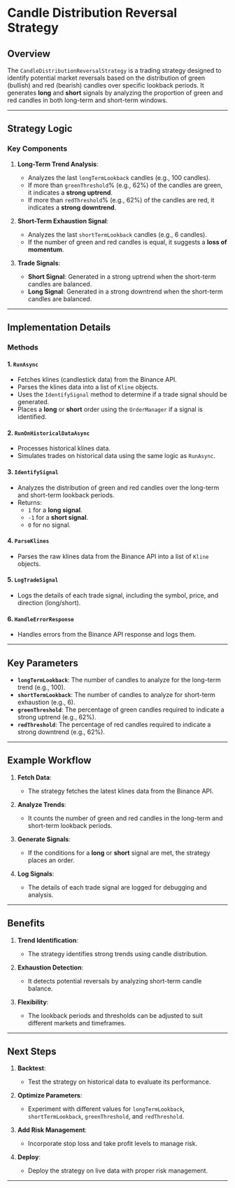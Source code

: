 # Candle Distribution Reversal Strategy

## Overview
The `CandleDistributionReversalStrategy` is a trading strategy designed to identify potential market reversals based on the distribution of green (bullish) and red (bearish) candles over specific lookback periods. It generates **long** and **short** signals by analyzing the proportion of green and red candles in both long-term and short-term windows.

---

## Strategy Logic

### Key Components
1. **Long-Term Trend Analysis**:
   - Analyzes the last `longTermLookback` candles (e.g., 100 candles).
   - If more than `greenThreshold`% (e.g., 62%) of the candles are green, it indicates a **strong uptrend**.
   - If more than `redThreshold`% (e.g., 62%) of the candles are red, it indicates a **strong downtrend**.

2. **Short-Term Exhaustion Signal**:
   - Analyzes the last `shortTermLookback` candles (e.g., 6 candles).
   - If the number of green and red candles is equal, it suggests a **loss of momentum**.

3. **Trade Signals**:
   - **Short Signal**: Generated in a strong uptrend when the short-term candles are balanced.
   - **Long Signal**: Generated in a strong downtrend when the short-term candles are balanced.

---

## Implementation Details

### Methods

#### 1. **`RunAsync`**
- Fetches klines (candlestick data) from the Binance API.
- Parses the klines data into a list of `Kline` objects.
- Uses the `IdentifySignal` method to determine if a trade signal should be generated.
- Places a **long** or **short** order using the `OrderManager` if a signal is identified.

#### 2. **`RunOnHistoricalDataAsync`**
- Processes historical klines data.
- Simulates trades on historical data using the same logic as `RunAsync`.

#### 3. **`IdentifySignal`**
- Analyzes the distribution of green and red candles over the long-term and short-term lookback periods.
- Returns:
  - `1` for a **long signal**.
  - `-1` for a **short signal**.
  - `0` for no signal.

#### 4. **`ParseKlines`**
- Parses the raw klines data from the Binance API into a list of `Kline` objects.

#### 5. **`LogTradeSignal`**
- Logs the details of each trade signal, including the symbol, price, and direction (long/short).

#### 6. **`HandleErrorResponse`**
- Handles errors from the Binance API response and logs them.

---

## Key Parameters
- **`longTermLookback`**: The number of candles to analyze for the long-term trend (e.g., 100).
- **`shortTermLookback`**: The number of candles to analyze for short-term exhaustion (e.g., 6).
- **`greenThreshold`**: The percentage of green candles required to indicate a strong uptrend (e.g., 62%).
- **`redThreshold`**: The percentage of red candles required to indicate a strong downtrend (e.g., 62%).

---

## Example Workflow
1. **Fetch Data**:
   - The strategy fetches the latest klines data from the Binance API.

2. **Analyze Trends**:
   - It counts the number of green and red candles in the long-term and short-term lookback periods.

3. **Generate Signals**:
   - If the conditions for a **long** or **short** signal are met, the strategy places an order.

4. **Log Signals**:
   - The details of each trade signal are logged for debugging and analysis.

---

## Benefits
1. **Trend Identification**:
   - The strategy identifies strong trends using candle distribution.

2. **Exhaustion Detection**:
   - It detects potential reversals by analyzing short-term candle balance.

3. **Flexibility**:
   - The lookback periods and thresholds can be adjusted to suit different markets and timeframes.

---

## Next Steps
1. **Backtest**:
   - Test the strategy on historical data to evaluate its performance.

2. **Optimize Parameters**:
   - Experiment with different values for `longTermLookback`, `shortTermLookback`, `greenThreshold`, and `redThreshold`.

3. **Add Risk Management**:
   - Incorporate stop loss and take profit levels to manage risk.

4. **Deploy**:
   - Deploy the strategy on live data with proper risk management.

---
